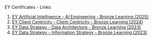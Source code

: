 EY Certificates - Links:

1. [EY Artificial Intelligence - AI Engineering - Bronze Learning (2025)](https://www.credly.com/badges/efcbe22d-1dfb-4b82-ae7f-781729f538e5/public_url)
2. [EY Client Centricity - Client Centricity - Bronze Learning (2024)](https://www.credly.com/badges/83183b34-ff0d-40ca-ab3a-df6a0cddf622/public_url)
3. [EY Data Strategy - Data Architecture - Bronze Learning (2023)](https://www.credly.com/badges/429eb9ba-dd38-4953-9188-9d98f0a9ddb6/public_url)
4. [EY Data Strategy - Information Strategy - Bronze Learning (2023)](https://www.credly.com/badges/899bf4f8-2b1c-4ac6-8399-c7aedf018f1f/public_url)